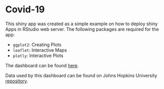 # Covid-19

This shiny app was created as a simple example on how to deploy shiny Apps in RStudio web server. The following packages are required for the app:

- `ggplot2`: Creating Plots
- `leaflet`: Interactive Maps
- `plotly`: Interactive Plots

The dashboard can be found [here](https://serchgiles.shinyapps.io/COVID19/).

Data used by this dashboard can be found on Johns Hopkins University [repository](https://github.com/CSSEGISandData/COVID-19).
